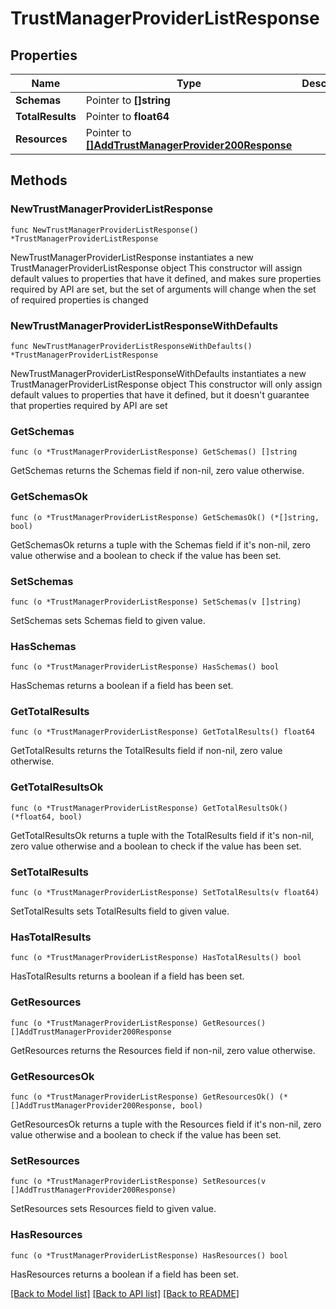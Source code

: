 # TrustManagerProviderListResponse

## Properties

Name | Type | Description | Notes
------------ | ------------- | ------------- | -------------
**Schemas** | Pointer to **[]string** |  | [optional] 
**TotalResults** | Pointer to **float64** |  | [optional] 
**Resources** | Pointer to [**[]AddTrustManagerProvider200Response**](AddTrustManagerProvider200Response.md) |  | [optional] 

## Methods

### NewTrustManagerProviderListResponse

`func NewTrustManagerProviderListResponse() *TrustManagerProviderListResponse`

NewTrustManagerProviderListResponse instantiates a new TrustManagerProviderListResponse object
This constructor will assign default values to properties that have it defined,
and makes sure properties required by API are set, but the set of arguments
will change when the set of required properties is changed

### NewTrustManagerProviderListResponseWithDefaults

`func NewTrustManagerProviderListResponseWithDefaults() *TrustManagerProviderListResponse`

NewTrustManagerProviderListResponseWithDefaults instantiates a new TrustManagerProviderListResponse object
This constructor will only assign default values to properties that have it defined,
but it doesn't guarantee that properties required by API are set

### GetSchemas

`func (o *TrustManagerProviderListResponse) GetSchemas() []string`

GetSchemas returns the Schemas field if non-nil, zero value otherwise.

### GetSchemasOk

`func (o *TrustManagerProviderListResponse) GetSchemasOk() (*[]string, bool)`

GetSchemasOk returns a tuple with the Schemas field if it's non-nil, zero value otherwise
and a boolean to check if the value has been set.

### SetSchemas

`func (o *TrustManagerProviderListResponse) SetSchemas(v []string)`

SetSchemas sets Schemas field to given value.

### HasSchemas

`func (o *TrustManagerProviderListResponse) HasSchemas() bool`

HasSchemas returns a boolean if a field has been set.

### GetTotalResults

`func (o *TrustManagerProviderListResponse) GetTotalResults() float64`

GetTotalResults returns the TotalResults field if non-nil, zero value otherwise.

### GetTotalResultsOk

`func (o *TrustManagerProviderListResponse) GetTotalResultsOk() (*float64, bool)`

GetTotalResultsOk returns a tuple with the TotalResults field if it's non-nil, zero value otherwise
and a boolean to check if the value has been set.

### SetTotalResults

`func (o *TrustManagerProviderListResponse) SetTotalResults(v float64)`

SetTotalResults sets TotalResults field to given value.

### HasTotalResults

`func (o *TrustManagerProviderListResponse) HasTotalResults() bool`

HasTotalResults returns a boolean if a field has been set.

### GetResources

`func (o *TrustManagerProviderListResponse) GetResources() []AddTrustManagerProvider200Response`

GetResources returns the Resources field if non-nil, zero value otherwise.

### GetResourcesOk

`func (o *TrustManagerProviderListResponse) GetResourcesOk() (*[]AddTrustManagerProvider200Response, bool)`

GetResourcesOk returns a tuple with the Resources field if it's non-nil, zero value otherwise
and a boolean to check if the value has been set.

### SetResources

`func (o *TrustManagerProviderListResponse) SetResources(v []AddTrustManagerProvider200Response)`

SetResources sets Resources field to given value.

### HasResources

`func (o *TrustManagerProviderListResponse) HasResources() bool`

HasResources returns a boolean if a field has been set.


[[Back to Model list]](../README.md#documentation-for-models) [[Back to API list]](../README.md#documentation-for-api-endpoints) [[Back to README]](../README.md)


